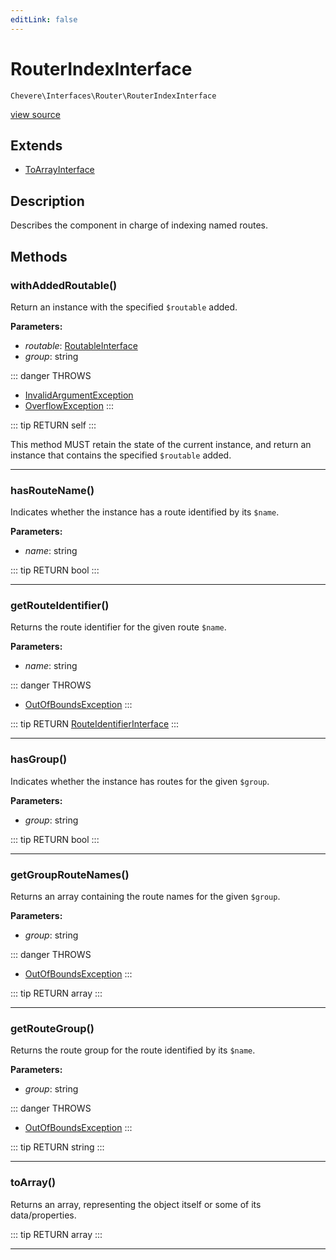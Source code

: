 ```yaml
---
editLink: false
---
```


# RouterIndexInterface

`Chevere\Interfaces\Router\RouterIndexInterface`

[view source](https://github.com/chevere/chevere/blob/master/src/Chevere/Interfaces/Router/RouterIndexInterface.php)

## Extends

- [ToArrayInterface](../Common/ToArrayInterface.md)

## Description

Describes the component in charge of indexing named routes.

## Methods

### withAddedRoutable()

Return an instance with the specified `$routable` added.

**Parameters:**

- *routable*: [RoutableInterface](./RoutableInterface.md)
- *group*: string

::: danger THROWS
- [InvalidArgumentException](../../Exceptions/Core/InvalidArgumentException.md) 
- [OverflowException](../../Exceptions/Core/OverflowException.md) 
:::

::: tip RETURN
self
:::

This method MUST retain the state of the current instance, and return
an instance that contains the specified `$routable` added.

---

### hasRouteName()

Indicates whether the instance has a route identified by its `$name`.

**Parameters:**

- *name*: string

::: tip RETURN
bool
:::

---

### getRouteIdentifier()

Returns the route identifier for the given route `$name`.

**Parameters:**

- *name*: string

::: danger THROWS
- [OutOfBoundsException](../../Exceptions/Core/OutOfBoundsException.md) 
:::

::: tip RETURN
[RouteIdentifierInterface](./RouteIdentifierInterface.md)
:::

---

### hasGroup()

Indicates whether the instance has routes for the given `$group`.

**Parameters:**

- *group*: string

::: tip RETURN
bool
:::

---

### getGroupRouteNames()

Returns an array containing the route names for the given `$group`.

**Parameters:**

- *group*: string

::: danger THROWS
- [OutOfBoundsException](../../Exceptions/Core/OutOfBoundsException.md) 
:::

::: tip RETURN
array
:::

---

### getRouteGroup()

Returns the route group for the route identified by its `$name`.

**Parameters:**

- *group*: string

::: danger THROWS
- [OutOfBoundsException](../../Exceptions/Core/OutOfBoundsException.md) 
:::

::: tip RETURN
string
:::

---

### toArray()

Returns an array, representing the object itself or some of its data/properties.

::: tip RETURN
array
:::

---

